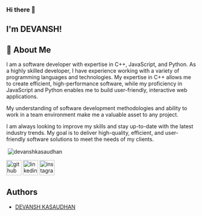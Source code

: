 ### Hi there 👋

## I'm DEVANSH!


## 🚀 About Me

I am a software developer with expertise in C++, JavaScript, and Python. As a highly skilled developer, I have experience working with a variety of programming languages and technologies. My expertise in C++ allows me to create efficient, high-performance software, while my proficiency in JavaScript and Python enables me to build user-friendly, interactive web applications. 

My understanding of software development methodologies and ability to work in a team environment make me a valuable asset to any project. 

I am always looking to improve my skills and stay up-to-date with the latest industry trends. My goal is to deliver high-quality, efficient, and user-friendly software solutions to meet the needs of my clients.

<p>&nbsp;<img align="center" src="https://github-readme-stats.vercel.app/api?username=devanshkasaudhan&show_icons=true&locale=en" alt="devanshkasaudhan" /></p>

[<img src='https://cdn.jsdelivr.net/npm/simple-icons@3.0.1/icons/github.svg' alt='github' height='40'>](https://github.com/devanshkasaudhan)  [<img src='https://cdn.jsdelivr.net/npm/simple-icons@3.0.1/icons/linkedin.svg' alt='linkedin' height='40'>](https://www.linkedin.com/in/devansh-kasaudhan-a071a4204/)  [<img src='https://cdn.jsdelivr.net/npm/simple-icons@3.0.1/icons/instagram.svg' alt='instagram' height='40'>](https://www.instagram.com/atpug_yahba/)

## Authors

- [DEVANSH KASAUDHAN](https://www.linkedin.com/in/devansh-kasaudhan-a071a4204/)
<!--
**devanshkasaudhan/devanshkasaudhan** is a ✨ _special_ ✨ repository because its `README.md` (this file) appears on your GitHub profile.

Here are some ideas to get you started:

- 🔭 I’m currently working on ...
- 🌱 I’m currently learning ...
- 👯 I’m looking to collaborate on ...
- 🤔 I’m looking for help with ...
- 💬 Ask me about ...
- 📫 How to reach me: ...
- 😄 Pronouns: ...
- ⚡ Fun fact: ...
-->
